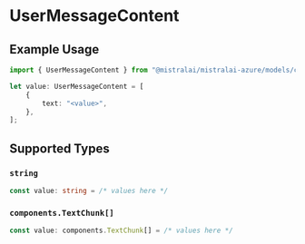 # UserMessageContent

## Example Usage

```typescript
import { UserMessageContent } from "@mistralai/mistralai-azure/models/components";

let value: UserMessageContent = [
    {
        text: "<value>",
    },
];
```

## Supported Types

### `string`

```typescript
const value: string = /* values here */
```

### `components.TextChunk[]`

```typescript
const value: components.TextChunk[] = /* values here */
```


